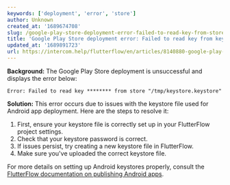 ```yaml
---
keywords: ['deployment', 'error', 'store']
author: Unknown
created_at: '1689674708'
slug: /google-play-store-deployment-error-failed-to-read-key-from-store-tmpkeystore-keystore
title: 'Google Play Store deployment error: Failed to read key from keystore'
updated_at: '1689891723'
url: https://intercom.help/flutterflow/en/articles/8140880-google-play-store-deployment-error-failed-to-read-key-from-store-tmp-keystore-keystore
---
```

**Background:**
The Google Play Store deployment is unsuccessful and displays the error below:​

```
Error: Failed to read key ******** from store "/tmp/keystore.keystore"
```

**Solution:**
This error occurs due to issues with the keystore file used for Android app deployment. Here are the steps to resolve it:

1. First, ensure your keystore file is correctly set up in your FlutterFlow project settings.
2. Check that your keystore password is correct. 
3. If issues persist, try creating a new keystore file in FlutterFlow.
4. Make sure you've uploaded the correct keystore file.

For more details on setting up Android keystores properly, consult the [FlutterFlow documentation on publishing Android apps](https://docs.flutterflow.io).